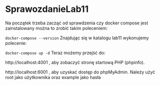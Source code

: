 # SprawozdanieLab11
Na początek trzeba zacząć od sprawdzenia czy docker compose jest zainstalowany można to zrobić takim poleceniem:  
  
`docker-compose --version`
Znajdując się w katalogu lab11 wykonujemy polecenie:  
  
`docker-compose up -d`
Teraz możemy przejść do:  
  
http://localhost:4001 , aby zobaczyć stronę startową PHP (phpinfo).  
  
http://localhost:6001 , aby uzyskać dostęp do phpMyAdmin.
Należy użyć root jako użytkownika oraz example jako hasła
